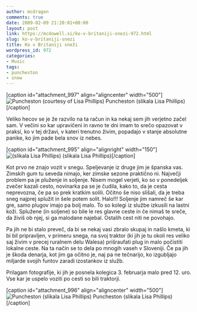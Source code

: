 ```yaml
---
author: mcdragon
comments: true
date: 2009-02-09 21:20:01+00:00
layout: post
link: https://mcdowell.si/ko-v-britaniji-snezi-972.html
slug: ko-v-britaniji-snezi
title: Ko v Britaniji sneži
wordpress_id: 972
categories:
- Music
tags:
- puncheston
- snow
---
```


[caption id="attachment_997" align="aligncenter" width="500"]![Puncheston (courtesy of Lisa Phillips)](https://dwlcvfkt1l4wn.cloudfront.net/2009/02/DSCF0290_smaller1-1.jpg) Puncheston (slikala Lisa Phillips)[/caption]

Veliko hecov se je že razvilo na ta račun in ka nekaj sem jih verjetno začel sam. V večini so kar upravičeni in ravno te dni imam to srečo opazovat v praksi, ko v tej državi, v kateri trenutno živim, popadajo v stanje absolutne panike, ko jim pade bela snov iz nebes.

[caption id="attachment_995" align="alignright" width="150"]![(slikala Lisa Phillips)](https://dwlcvfkt1l4wn.cloudfront.net/2009/02/DSCF0282_smaller1-1-150x150.jpg) (slikala Lisa Phillips)[/caption]

Kot prvo ne znajo vozit v snegu. Speljevanje iz druge jim je španska vas. Zimskih gum tu seveda nimajo, ker zimske sezone praktično ni. Največji problem pa je pluženje in soljenje. Nisem mogel verjeti, ko so v ponedeljek zvečer kazali cesto, novinarka pa se je čudila, kako to, da je cesta neprevozna, če pa so prek kratkim solili. Očitno še niso slišali, da je treba sneg najprej splužit in šele potem solit. Halo!!! Soljenje jim namreč še kar gre, samo plugov imajo pa bolj malo. To so kolegi iz službe izkusili na lastni koži. Splužene (in soljene) so bile le res glavne ceste in če nimaš te sreče, da živiš ob njej, si ga malodane najebal. Ostalih cest niti ne povohajo.

Pa jih ne bi stalo preveč, da bi se nekaj vasi zbralo skupaj in našlo kmeta, ki bi bil pripravljen, v primeru snega, na svoj traktor (ki jih je tu okoli res veliko saj živim v precej ruralnem delu Walesa) prišraufati plug in malo počistiti lokalne ceste. Na ta način se to dela po mnogih vaseh v Sloveniji. Če pa jih je škoda denarja, kot jim ga očitno je, naj pa ne tečnarijo, ko izgubljajo miljarde svojih funtov zaradi izostankov iz služb.

Prilagam fotografije, ki jih je posnela kolegica 3. februarja malo pred 12. uro. Vse kar je uspelo voziti po cesti so bili traktorji.

[caption id="attachment_996" align="aligncenter" width="500"]![Puncheston (slikala Lisa Phillips)](https://dwlcvfkt1l4wn.cloudfront.net/2009/02/DSCF0288_smaller1-1.jpg) Puncheston (slikala Lisa Phillips)[/caption]
